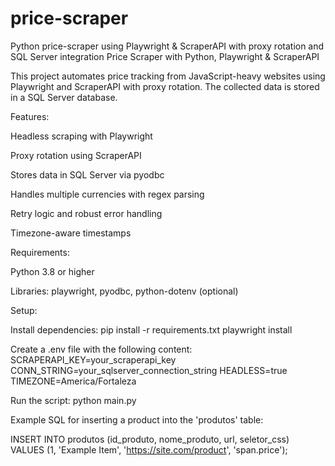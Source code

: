 # price-scraper
Python price-scraper using Playwright &amp; ScraperAPI with proxy rotation and SQL Server integration
Price Scraper with Python, Playwright & ScraperAPI

This project automates price tracking from JavaScript-heavy websites using Playwright and ScraperAPI with proxy rotation. The collected data is stored in a SQL Server database.

Features:

Headless scraping with Playwright

Proxy rotation using ScraperAPI

Stores data in SQL Server via pyodbc

Handles multiple currencies with regex parsing

Retry logic and robust error handling

Timezone-aware timestamps

Requirements:

Python 3.8 or higher

Libraries: playwright, pyodbc, python-dotenv (optional)

Setup:

Install dependencies:
pip install -r requirements.txt
playwright install

Create a .env file with the following content:
SCRAPERAPI_KEY=your_scraperapi_key
CONN_STRING=your_sqlserver_connection_string
HEADLESS=true
TIMEZONE=America/Fortaleza

Run the script:
python main.py

Example SQL for inserting a product into the 'produtos' table:

INSERT INTO produtos (id_produto, nome_produto, url, seletor_css)
VALUES (1, 'Example Item', 'https://site.com/product', 'span.price');
